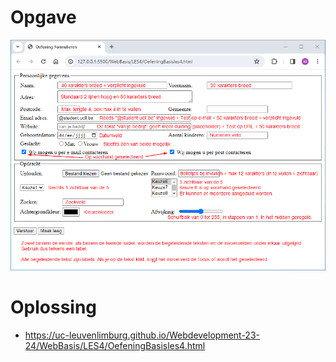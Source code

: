 # Opgave

![WebBasisLES4_screenshot](./README/WebBasisLES4_screenshot.png)

# Oplossing
- https://uc-leuvenlimburg.github.io/Webdevelopment-23-24/WebBasis/LES4/OefeningBasisles4.html